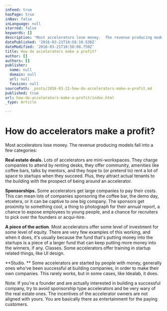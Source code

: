 ```yaml
---
inFeed: true
hasPage: true
inNav: false
inLanguage: null
starred: false
keywords: []
description: "Most accelerators lose money.  The revenue producing models fall into a few categories:\_"
datePublished: '2016-03-21T18:58:10.538Z'
dateModified: '2016-03-21T18:58:08.750Z'
title: How do accelerators make a profit?
author: []
authors: []
publisher:
  name: null
  domain: null
  url: null
  favicon: null
sourcePath: _posts/2016-03-21-how-do-accelerators-make-a-profit.md
published: true
url: how-do-accelerators-make-a-profit/index.html
_type: Article

---
```

# How do accelerators make a profit?

Most accelerators lose money. The revenue producing models fall into a few categories: 

**Real estate deals.** Lots of accelerators are mini-workspaces. They charge companies to attend by renting desks, they offer community, amenities like coffee bars, talks by mentors, and they hope to (or pretend to) rent a lot of space to startups when they succeed. Plus, they attract actual tenants to the building with the prospect of being around an accelerator. 

**Sponsorships.** Some accelerators get large companies to pay their costs. This can mean lots of companies sponsoring the coffee bar, the demo day, etcetera, or it can be captive to one big company. The sponsors get proximity to something cool, a thing to photograph for their annual report, a chance to expose employees to young people, and a chance for recruiters to pick over the founders or acqui-hire. 

**A piece of the action**. Most accelerators offer some level of investment for some level of equity. There are very few examples of this working, and when it does, it's usually because the fund that's putting money into the startups is a piece of a larger fund that can keep putting more money into the winners, if any.
Classes. Some accelerators offer training in startup related things, like UI design. 

**Studio. ** Some accelerators are started by people with money, generally ones who've been successful at building companies, in order to make their own companies. This rarely works, but in some cases, like Idealab, it does.

Note: If you're a founder and are actually interested in building a successful company, try to avoid sponsorship type accelerators and be very wary of the real estate ones.  The incentives of the accelerator owners are not aligned with yours.  You are basically there as entertainment for the paying customers.